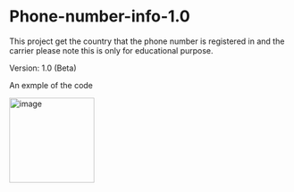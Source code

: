 # Phone-number-info-1.0

This project get the country that the phone number is registered in and the carrier 
please note this is only for educational purpose.

Version: 1.0 (Beta)

An exmple of the code

<img width="152" alt="image" src="https://user-images.githubusercontent.com/62331780/174478350-b49f0041-c25d-419d-9ab6-1f1be0295f42.png">
